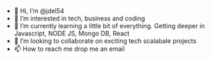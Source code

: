 - 👋 Hi, I’m @jdel54
- 👀 I’m interested in tech, business and coding
- 🌱 I’m currently learning a little bit of everything. Getting deeper in Javascript, NODE JS, Mongo DB, React
- 💞️ I’m looking to collaborate on exciting tech scalabale projects
- 📫 How to reach me drop me an email

<!---
jdel54/jdel54 is a ✨ special ✨ repository because its `README.md` (this file) appears on your GitHub profile.
You can click the Preview link to take a look at your changes.
--->
